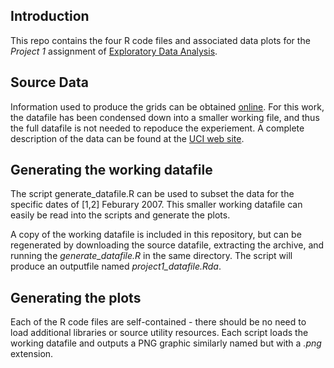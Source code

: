 ## Introduction

This repo contains the four R code files and associated data plots for the *Project 1* assignment of <a href="https://class.coursera.org/exdata-006">Exploratory Data Analysis</a>.

## Source Data

Information used to produce the grids can be obtained <a href="https://d396qusza40orc.cloudfront.net/exdata%2Fdata%2Fhousehold_power_consumption.zip">online</a>. For this work, the datafile has been condensed down into a smaller working file, and thus the full datafile is not needed to repoduce the experiement. A complete description of the data can be found at the <a href="https://archive.ics.uci.edu/ml/datasets/Individual+household+electric+power+consumption">UCI
web site</a>.

## Generating the working datafile

The script generate_datafile.R can be used to subset the data for the specific dates of [1,2] Feburary 2007.  This smaller working datafile can easily be read into the scripts and generate the plots.

A copy of the working datafile is included in this repository, but can be regenerated by downloading the source datafile, extracting the archive, and running the *generate_datafile.R* in the same directory.  The script will produce an outputfile named *project1_datafile.Rda*.

## Generating the plots

Each of the R code files are self-contained - there should be no need to load additional libraries or source utility resources. Each script loads the working datafile and outputs a PNG graphic similarly named but with a *.png* extension.